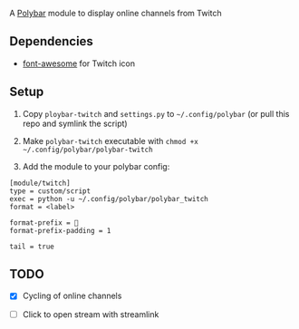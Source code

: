 A [Polybar](https://github.com/jaagr/polybar) module to display online channels from Twitch


## Dependencies

- [font-awesome](https://fontawesome.com/) for Twitch icon

## Setup

1. Copy `ploybar-twitch` and `settings.py` to `~/.config/polybar` (or pull this repo and symlink the script)

2. Make `polybar-twitch` executable with `chmod +x ~/.config/polybar/polybar-twitch`

3. Add the module to your polybar config:

```
[module/twitch]
type = custom/script
exec = python -u ~/.config/polybar/polybar_twitch
format = <label>

format-prefix = 
format-prefix-padding = 1

tail = true
```

## TODO

- [X] Cycling of online channels
- [ ] Click to open stream with streamlink 



